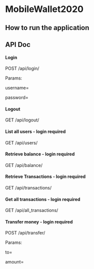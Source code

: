 # MobileWallet2020

## How to run the application


## API Doc
#### Login
POST /api/login/

Params:

  username=<username>

  password=<password>

#### Logout
GET /api/logout/

#### List all users - login required
GET /api/users/

#### Retrieve balance - login required
GET /api/balance/

#### Retrieve Transactions - login required
GET /api/transactions/

#### Get all transactions - login required
GET /api/all_transactions/

#### Transfer money - login required
POST /api/transfer/

Params:

  to=<username of user who received the money>

  amount=<amount>
